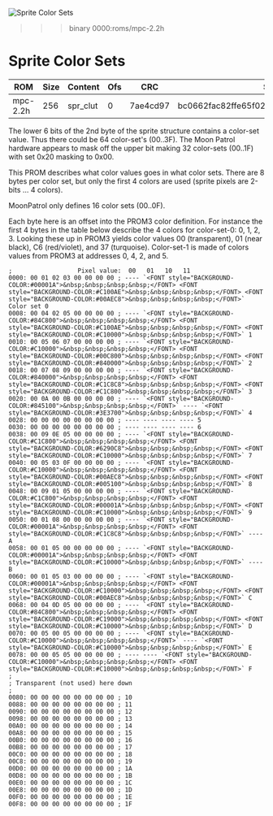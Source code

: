 ![Sprite Color Sets](MoonPatrol.jpg)

>>> binary 0000:roms/mpc-2.2h

# Sprite Color Sets

| ROM      | Size | Content  | Ofs  | CRC      | SHA1                                     |
| -------- | ---- | -------- | ---- | -------- | ---------------------------------------- |
| mpc-2.2h |  256 | spr_clut |    0 | 7ae4cd97 | bc0662fac82ffe65f02092d912b2c2b0c7a8ac2b |

The lower 6 bits of the 2nd byte of the sprite structure contains a color-set value.
Thus there could be 64 color-set's (00..3F). The Moon Patrol hardware appears to
mask off the upper bit making 32 color-sets (00..1F) with set 0x20 masking to 0x00.

This PROM describes what color values goes in what color sets. There are 8 bytes per color
set, but only the first 4 colors are used (sprite pixels are 2-bits ... 4 colors).

MoonPatrol only defines 16 color sets (00..0F).

Each byte here is an offset into the PROM3 color definition. For instance the first 4 bytes
in the table below describe the 4 colors for color-set-0: 0, 1, 2, 3. Looking these up in
PROM3 yields color values 00 (transparent), 01 (near black), C6 (red/violet), and 
37 (turquoise). Color-set-1 is made of colors values from PROM3 at addresses 0, 4, 2, and 5.

```code
;                  Pixel value:  00   01   10   11 
0000: 00 01 02 03 00 00 00 00 ; ---- `<FONT style="BACKGROUND-COLOR:#00001A">&nbsp;&nbsp;&nbsp;&nbsp;</FONT> <FONT style="BACKGROUND-COLOR:#C100AE">&nbsp;&nbsp;&nbsp;&nbsp;</FONT> <FONT style="BACKGROUND-COLOR:#00AEC8">&nbsp;&nbsp;&nbsp;&nbsp;</FONT>` Color set 0 
0008: 00 04 02 05 00 00 00 00 ; ---- `<FONT style="BACKGROUND-COLOR:#84C800">&nbsp;&nbsp;&nbsp;&nbsp;</FONT> <FONT style="BACKGROUND-COLOR:#C100AE">&nbsp;&nbsp;&nbsp;&nbsp;</FONT> <FONT style="BACKGROUND-COLOR:#C10000">&nbsp;&nbsp;&nbsp;&nbsp;</FONT>` 1
0010: 00 05 06 07 00 00 00 00 ; ---- `<FONT style="BACKGROUND-COLOR:#C10000">&nbsp;&nbsp;&nbsp;&nbsp;</FONT> <FONT style="BACKGROUND-COLOR:#00C800">&nbsp;&nbsp;&nbsp;&nbsp;</FONT> <FONT style="BACKGROUND-COLOR:#840000">&nbsp;&nbsp;&nbsp;&nbsp;</FONT>` 2
0018: 00 07 08 09 00 00 00 00 ; ---- `<FONT style="BACKGROUND-COLOR:#840000">&nbsp;&nbsp;&nbsp;&nbsp;</FONT> <FONT style="BACKGROUND-COLOR:#C1C8C8">&nbsp;&nbsp;&nbsp;&nbsp;</FONT> <FONT style="BACKGROUND-COLOR:#C1C800">&nbsp;&nbsp;&nbsp;&nbsp;</FONT>` 3
0020: 00 0A 00 0B 00 00 00 00 ; ---- `<FONT style="BACKGROUND-COLOR:#845100">&nbsp;&nbsp;&nbsp;&nbsp;</FONT>` ---- `<FONT style="BACKGROUND-COLOR:#3E3700">&nbsp;&nbsp;&nbsp;&nbsp;</FONT>` 4
0028: 00 00 00 00 00 00 00 00 ; ---- ---- ---- ---- 5
0030: 00 00 00 00 00 00 00 00 ; ---- ---- ---- ---- 6
0038: 00 09 0E 05 00 00 00 00 ; ---- `<FONT style="BACKGROUND-COLOR:#C1C800">&nbsp;&nbsp;&nbsp;&nbsp;</FONT> <FONT style="BACKGROUND-COLOR:#6290C8">&nbsp;&nbsp;&nbsp;&nbsp;</FONT> <FONT style="BACKGROUND-COLOR:#C10000">&nbsp;&nbsp;&nbsp;&nbsp;</FONT>` 7
0040: 00 05 03 0F 00 00 00 00 ; ---- `<FONT style="BACKGROUND-COLOR:#C10000">&nbsp;&nbsp;&nbsp;&nbsp;</FONT> <FONT style="BACKGROUND-COLOR:#00AEC8">&nbsp;&nbsp;&nbsp;&nbsp;</FONT> <FONT style="BACKGROUND-COLOR:#005100">&nbsp;&nbsp;&nbsp;&nbsp;</FONT>` 8
0048: 00 09 01 05 00 00 00 00 ; ---- `<FONT style="BACKGROUND-COLOR:#C1C800">&nbsp;&nbsp;&nbsp;&nbsp;</FONT> <FONT style="BACKGROUND-COLOR:#00001A">&nbsp;&nbsp;&nbsp;&nbsp;</FONT> <FONT style="BACKGROUND-COLOR:#C10000">&nbsp;&nbsp;&nbsp;&nbsp;</FONT>` 9
0050: 00 01 08 00 00 00 00 00 ; ---- `<FONT style="BACKGROUND-COLOR:#00001A">&nbsp;&nbsp;&nbsp;&nbsp;</FONT> <FONT style="BACKGROUND-COLOR:#C1C8C8">&nbsp;&nbsp;&nbsp;&nbsp;</FONT>` ---- A
0058: 00 01 05 00 00 00 00 00 ; ---- `<FONT style="BACKGROUND-COLOR:#00001A">&nbsp;&nbsp;&nbsp;&nbsp;</FONT> <FONT style="BACKGROUND-COLOR:#C10000">&nbsp;&nbsp;&nbsp;&nbsp;</FONT>` ---- B
0060: 00 01 05 03 00 00 00 00 ; ---- `<FONT style="BACKGROUND-COLOR:#00001A">&nbsp;&nbsp;&nbsp;&nbsp;</FONT> <FONT style="BACKGROUND-COLOR:#C10000">&nbsp;&nbsp;&nbsp;&nbsp;</FONT> <FONT style="BACKGROUND-COLOR:#00AEC8">&nbsp;&nbsp;&nbsp;&nbsp;</FONT>` C
0068: 00 04 0D 05 00 00 00 00 ; ---- `<FONT style="BACKGROUND-COLOR:#84C800">&nbsp;&nbsp;&nbsp;&nbsp;</FONT> <FONT style="BACKGROUND-COLOR:#C19000">&nbsp;&nbsp;&nbsp;&nbsp;</FONT> <FONT style="BACKGROUND-COLOR:#C10000">&nbsp;&nbsp;&nbsp;&nbsp;</FONT>` D
0070: 00 05 00 05 00 00 00 00 ; ---- `<FONT style="BACKGROUND-COLOR:#C10000">&nbsp;&nbsp;&nbsp;&nbsp;</FONT>` ---- `<FONT style="BACKGROUND-COLOR:#C10000">&nbsp;&nbsp;&nbsp;&nbsp;</FONT>` E
0078: 00 00 05 05 00 00 00 00 ; ---- ---- `<FONT style="BACKGROUND-COLOR:#C10000">&nbsp;&nbsp;&nbsp;&nbsp;</FONT> <FONT style="BACKGROUND-COLOR:#C10000">&nbsp;&nbsp;&nbsp;&nbsp;</FONT>` F
;
; Transparent (not used) here down
;
0080: 00 00 00 00 00 00 00 00 ; 10 
0088: 00 00 00 00 00 00 00 00 ; 11
0090: 00 00 00 00 00 00 00 00 ; 12
0098: 00 00 00 00 00 00 00 00 ; 13
00A0: 00 00 00 00 00 00 00 00 ; 14
00A8: 00 00 00 00 00 00 00 00 ; 15
00B0: 00 00 00 00 00 00 00 00 ; 16
00B8: 00 00 00 00 00 00 00 00 ; 17
00C0: 00 00 00 00 00 00 00 00 ; 18
00C8: 00 00 00 00 00 00 00 00 ; 19
00D0: 00 00 00 00 00 00 00 00 ; 1A
00D8: 00 00 00 00 00 00 00 00 ; 1B
00E0: 00 00 00 00 00 00 00 00 ; 1C
00E8: 00 00 00 00 00 00 00 00 ; 1D
00F0: 00 00 00 00 00 00 00 00 ; 1E
00F8: 00 00 00 00 00 00 00 00 ; 1F
```

